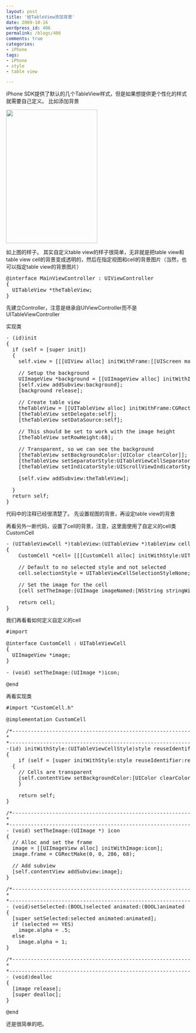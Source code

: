```yaml
---
layout: post
title: '给TableView添加背景'
date: 2009-10-16
wordpress_id: 406
permalink: /blogs/406
comments: true
categories:
- iPhone
tags:
- iPhone
- style
- table view

---
```

iPhone SDK提供了默认的几个TableView样式，但是如果想提供更个性化的样式就需要自己定义。 比如添加背景

<img alt="" src="http://iPhoneDeveloperTips.com/wp-content/uploads/2009/10/tablecell2.png" title="tableView" class="alignnone" width="250" height="365" />

如上图的样子。 其实自定义table view的样子很简单，无非就是把table view和table view cell的背景变成透明的，然后在指定视图和cell的背景图片（当然，也可以指定table view的背景图片）

<pre class="prettyprint linenums">
@interface MainViewController : UIViewController <UITableViewDelegate, UITableViewDataSource>
{
  UITableView *theTableView;
}
</pre>
先建立Controller，注意是继承自UIViewController而不是UITableViewController

实现类
<pre class="prettyprint linenums">
- (id)init
{
  if (self = [super init]) 
  {
    self.view = [[[UIView alloc] initWithFrame:[[UIScreen mainScreen] applicationFrame]] autorelease];
 
    // Setup the background
    UIImageView *background = [[UIImageView alloc] initWithImage:[UIImage imageNamed:@"background.png"]];
    [self.view addSubview:background];
    [background release];
 
    // Create table view
    theTableView = [[UITableView alloc] initWithFrame:CGRectMake(0, 11, 320, 460) style: UITableViewStylePlain];
    [theTableView setDelegate:self];
    [theTableView setDataSource:self];
 
    // This should be set to work with the image height
    [theTableView setRowHeight:68];
 
    // Transparent, so we can see the background
    [theTableView setBackgroundColor:[UIColor clearColor]];
    [theTableView setSeparatorStyle:UITableViewCellSeparatorStyleNone];
    [theTableView setIndicatorStyle:UIScrollViewIndicatorStyleWhite];
 
    [self.view addSubview:theTableView];
 
  }
  return self;
}
</pre>
代码中的注释已经很清楚了。 先设置视图的背景，再设定table view的背景

再看另外一断代码，设置了cell的背景，注意，这里面使用了自定义的cell类CustomCell
<pre class="prettyprint linenums">
- (UITableViewCell *)tableView:(UITableView *)tableView cellForRowAtIndexPath:(NSIndexPath *)indexPath 
{
	CustomCell *cell= [[[CustomCell alloc] initWithStyle:UITableViewCellStyleDefault reuseIdentifier:nil] autorelease];
	
	// Default to no selected style and not selected
	cell.selectionStyle = UITableViewCellSelectionStyleNone;
	
	// Set the image for the cell
	[cell setTheImage:[UIImage imageNamed:[NSString stringWithFormat:@"Arrows%d.png", indexPath.row + 1]]];
	
	return cell;
}
</pre>

我们再看看如何定义自定义的cell
<pre class="prettyprint linenums">
#import <UIKit/UIKit.h>
 
@interface CustomCell : UITableViewCell 
{
  UIImageView *image; 
}
 
- (void) setTheImage:(UIImage *)icon;
 
@end
</pre>

再看实现类
<pre class="prettyprint linenums">
#import "CustomCell.h"

@implementation CustomCell

/*---------------------------------------------------------------------------
* 
*--------------------------------------------------------------------------*/
-(id) initWithStyle:(UITableViewCellStyle)style reuseIdentifier:(NSString *)reuseIdentifier
{
	if (self = [super initWithStyle:style reuseIdentifier:reuseIdentifier]) 
  {
    // Cells are transparent
    [self.contentView setBackgroundColor:[UIColor clearColor]];
	}
  
	return self;
}

/*---------------------------------------------------------------------------
* 
*--------------------------------------------------------------------------*/
- (void) setTheImage:(UIImage *) icon
{  
  // Alloc and set the frame
  image = [[UIImageView alloc] initWithImage:icon];
  image.frame = CGRectMake(0, 0, 286, 68);

  // Add subview
  [self.contentView addSubview:image];    
}

/*---------------------------------------------------------------------------
*
*--------------------------------------------------------------------------*/
- (void)setSelected:(BOOL)selected animated:(BOOL)animated 
{
  [super setSelected:selected animated:animated];   
  if (selected == YES)
    image.alpha = .5;
  else
    image.alpha = 1;
}
  
/*---------------------------------------------------------------------------
* 
*--------------------------------------------------------------------------*/
- (void)dealloc 
{
  [image release];
  [super dealloc];
}

@end
</pre>

还是很简单的吧。
